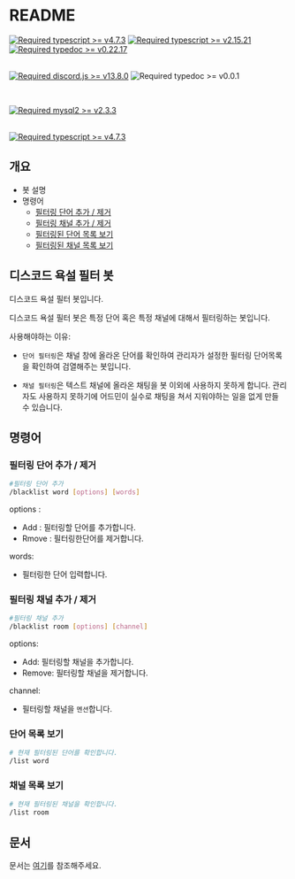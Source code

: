 # README

[![Required typescript >= v4.7.3](https://img.shields.io/badge/TypeScript-3178C6?style=flat-square&logo=TypeScript&logoColor=white)](https://www.typescriptlang.org/)
[![Required typescript >= v2.15.21](https://img.shields.io/static/v1?label=mysql2&message=%3E=2.15.21&logo=Typescript&color=3178C6&style=flat-square)](https://github.com/types/mysql2)
[![Required typedoc >= v0.22.17](https://img.shields.io/static/v1?label=TypeDoc&message=%3E=0.22.17&logo=Typescript&color=3178C6&style=flat-square)](https://typedoc.org/)
<br/><br/>

[![Required discord.js >= v13.8.0](https://img.shields.io/badge/Discord.js-5865F2?style=flat-square&logo=Discord&logoColor=white)](https://discord.js.org/#/)
![Required typedoc >= v0.0.1](https://img.shields.io/static/v1?label=discord-api&message=%3E=0.0.1&logo=Discord&color=5865F2&style=flat-square)

<br/>

[![Required mysql2 >= v2.3.3](https://img.shields.io/badge/mysql2-4479A1?style=flat-square&logo=MySQL&logoColor=white)](https://github.com/sidorares/node-mysql2)
<br/><br/>

[![Required typescript >= v4.7.3](https://img.shields.io/badge/Node.js-339933?style=flat-square&logo=Node.js&logoColor=white)](https://nodejs.org/ko/)
<br/>

## 개요

* 봇 설명
* 명령어
  * [필터링 단어 추가 / 제거](#필터링-채널-추가-/-제거)
  * [필터링 채널 추가 / 제거](#필터링-채널-추가-/-제거)
  * [필터링된 단어 목록 보기](#단어-목록-보기)
  * [필터링된 채널 목록 보기](#채널-목록-보기)


## 디스코드 욕설 필터 봇

디스코드 욕설 필터 봇입니다.

디스코드 욕설 필터 봇은 특정 단어 혹은 특정 채널에 대해서 필터링하는 봇입니다.

사용해야하는 이유:
* `단어 필터링`은 채널 창에 올라온 단어를 확인하여 관리자가 설정한 필터링 단어목록을 확인하여 검열해주는 봇입니다.

* `채널 필터링`은 텍스트 채널에 올라온 채팅을 봇 이외에 사용하지 못하게 합니다. 관리자도 사용하지 못하기에 어드민이 실수로 채팅을 쳐서 지워야하는 일을 없게 만들 수 있습니다.



## 명령어
### 필터링 단어 추가 / 제거

```sh
#필터링 단어 추가
/blacklist word [options] [words]
```

options :
- Add : 필터링할 단어를 추가합니다.
- Rmove : 필터링한단어를 제거합니다.

words:
- 필터링한 단어 입력합니다.

### 필터링 채널 추가 / 제거

```sh
#필터링 채널 추가
/blacklist room [options] [channel]
```

options:
- Add: 필터링할 채널을 추가합니다.
- Remove: 필터링할 채널을 제거합니다.

channel:
- 필터링할 채널을 `멘션`합니다.

### 단어 목록 보기

```sh
# 현재 필터링된 단어를 확인합니다.
/list word
```


### 채널 목록 보기
```sh
# 현재 필터링된 채널을 확인합니다.
/list room
```



## 문서

문서는 [여기](www.github.com)를 참조해주세요.